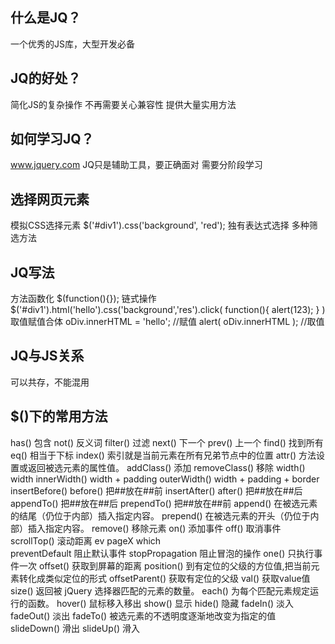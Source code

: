 ## 什么是JQ？
一个优秀的JS库，大型开发必备

## JQ的好处？
简化JS的复杂操作
不再需要关心兼容性
提供大量实用方法

## 如何学习JQ？
www.jquery.com
JQ只是辅助工具，要正确面对
需要分阶段学习

## 选择网页元素
模拟CSS选择元素  $('#div1').css('background', 'red');
独有表达式选择
多种筛选方法

## JQ写法
方法函数化  $(function(){});
链式操作 $('#div1').html('hello').css('background','res').click( function(){ alert(123);  }  )
取值赋值合体  oDiv.innerHTML = 'hello';  //赋值  alert( oDiv.innerHTML );  //取值

## JQ与JS关系
可以共存，不能混用

## $()下的常用方法
has() 包含
not() 反义词
filter() 过滤
next() 下一个
prev() 上一个
find() 找到所有
eq() 相当于下标
index() 索引就是当前元素在所有兄弟节点中的位置
attr() 方法设置或返回被选元素的属性值。
addClass()   添加
removeClass() 移除
width()    width
innerWidth()   width + padding
outerWidth() width + padding + border
insertBefore()  before() 把##放在##前
insertAfter()   after() 把##放在##后
appendTo()   把##放在##后
prependTo()    把##放在##前
append() 在被选元素的结尾（仍位于内部）插入指定内容。
prepend() 在被选元素的开头（仍位于内部）插入指定内容。
remove() 移除元素
on()  添加事件
off() 取消事件
scrollTop() 滚动距离
ev  pageX  which   
preventDefault  阻止默认事件
stopPropagation 阻止冒泡的操作
one() 只执行事件一次
offset() 获取到屏幕的距离
 position() 到有定位的父级的方位值,把当前元素转化成类似定位的形式
offsetParent() 获取有定位的父级
val() 获取value值
size() 返回被 jQuery 选择器匹配的元素的数量。
each() 为每个匹配元素规定运行的函数。
hover() 鼠标移入移出
show()  显示
hide() 隐藏
fadeIn()  淡入
fadeOut() 淡出
fadeTo() 被选元素的不透明度逐渐地改变为指定的值
slideDown()   滑出
slideUp()  滑入

